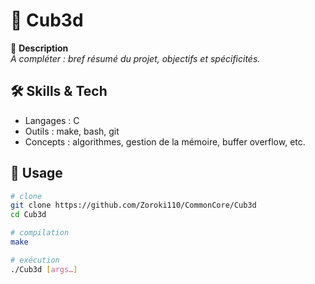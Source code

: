 <!-- README template for a 42 commoncore project -->

# 🚧 Cub3d

🎯 **Description**  
_À compléter : bref résumé du projet, objectifs et spécificités._

## 🛠️ Skills & Tech  
- Langages : C  
- Outils : make, bash, git  
- Concepts : algorithmes, gestion de la mémoire, buffer overflow, etc.

## 🚀 Usage  
```bash
# clone
git clone https://github.com/Zoroki110/CommonCore/Cub3d
cd Cub3d

# compilation
make

# exécution
./Cub3d [args…]
